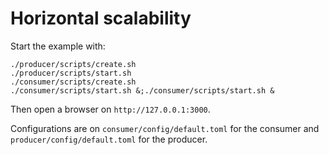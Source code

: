 # Horizontal scalability
Start the example with:
```
./producer/scripts/create.sh
./producer/scripts/start.sh
./consumer/scripts/create.sh
./consumer/scripts/start.sh &;./consumer/scripts/start.sh &
```
Then open a browser on `http://127.0.0.1:3000`.


Configurations are on `consumer/config/default.toml` for the consumer and `producer/config/default.toml` for the producer.
